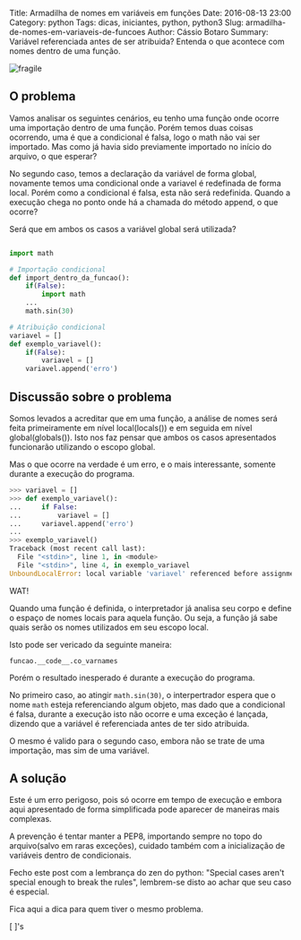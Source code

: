 Title: Armadilha de nomes em variáveis em funções
Date: 2016-08-13 23:00
Category: python
Tags: dicas, iniciantes, python, python3
Slug: armadilha-de-nomes-em-variaveis-de-funcoes
Author: Cássio Botaro
Summary: Variável referenciada antes de ser atribuida? Entenda o que acontece com nomes dentro de uma função.

![fragile]({filename}/images/fragile.jpg "Importação Frágil")

## O problema
Vamos analisar os seguintes cenários, eu tenho uma função onde ocorre uma importação dentro de uma função.
Porém temos duas coisas ocorrendo, uma é que a condicional é falsa, logo o math não vai ser importado. Mas como já havia sido previamente importado no início do arquivo, o que esperar?

No segundo caso, temos a declaração da variável de forma global, novamente temos uma condicional onde a variavel é redefinada de forma local.
Porém como a condicional é falsa, esta não será redefinida. Quando a execução chega no ponto onde há a chamada do método append, o que ocorre?

Será que em ambos os casos a variável global será utilizada?

```python

import math

# Importação condicional
def import_dentro_da_funcao():
    if(False):
        import math
    ...
    math.sin(30)

# Atribuição condicional
variavel = []
def exemplo_variavel():
    if(False):
        variavel = []
    variavel.append('erro')
```

## Discussão sobre o problema

Somos levados a acreditar que em uma função, a análise de nomes será feita primeiramente em nível local(locals()) e em seguida em nível global(globals()). Isto nos faz pensar que ambos os casos apresentados funcionarão utilizando o escopo global.

Mas o que ocorre na verdade é um erro, e o mais interessante, somente durante a execução do programa.

```python
>>> variavel = []
>>> def exemplo_variavel():
...     if False:
...         variavel = []
...     variavel.append('erro')
...
>>> exemplo_variavel()
Traceback (most recent call last):
  File "<stdin>", line 1, in <module>
  File "<stdin>", line 4, in exemplo_variavel
UnboundLocalError: local variable 'variavel' referenced before assignment
```
WAT!

Quando uma função é definida, o interpretador já analisa seu corpo e define o espaço de nomes locais para aquela função. Ou seja, a função já sabe quais serão os nomes utilizados em seu escopo local.

Isto pode ser vericado da seguinte maneira:

`funcao.__code__.co_varnames`

Porém o resultado inesperado é durante a execução do programa.

No primeiro caso, ao atingir `math.sin(30)`, o interpertrador espera que o nome `math` esteja referenciando algum objeto, mas dado que a condicional é falsa, durante a execução isto não ocorre e uma exceção é lançada, dizendo que a variável é referenciada antes de ter sido atribuida.

O mesmo é valido para o segundo caso, embora não se trate de uma importação, mas sim de uma variável.

## A solução

Este é um erro perigoso, pois só ocorre em tempo de execução e embora aqui apresentado de forma simplificada pode aparecer de maneiras mais complexas.

A prevenção é tentar manter a PEP8, importando sempre no topo do arquivo(salvo em raras exceções), cuidado também com a inicialização de variáveis dentro de condicionais.

Fecho este post com a lembrança do zen do python: "Special cases aren't special enough to break the rules", lembrem-se disto ao achar que seu caso é especial.

Fica aqui a dica para quem tiver o mesmo problema.

[ ]'s
